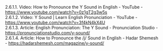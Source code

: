 2.6.1.1. Video: How to Pronounce the Y Sound in English - YouTube - https://www.youtube.com/watch?v=0z1gT2g3w5s  
2.6.1.2. Video: Y Sound | Learn English Pronunciation - YouTube - https://www.youtube.com/watch?v=3f4kN4kX4U  
2.6.1.3. Article: English Pronunciation: The Y Sound - Pronunciation Studio - https://pronunciationstudio.com/y-sound/  
2.6.1.4. Article: How to Pronounce the /j/ Sound in English - Hadar Shemesh - https://hadarshemesh.com/magazine/y-sound/  

